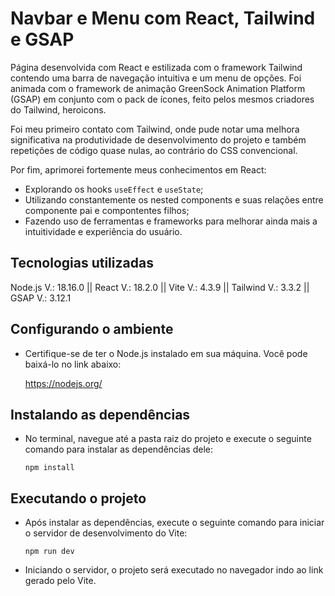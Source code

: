 # Navbar e Menu com React, Tailwind e GSAP

Página desenvolvida com React e estilizada com o framework Tailwind contendo uma barra de navegação intuitiva e um menu de opções. Foi animada com o framework de animação GreenSock Animation Platform (GSAP) em conjunto com o pack de ícones, feito pelos mesmos criadores do Tailwind, heroicons.

Foi meu primeiro contato com Tailwind, onde pude notar uma melhora significativa na produtividade de desenvolvimento do projeto e também repetições de código quase nulas, ao contrário do CSS convencional.

Por fim, aprimorei fortemente meus conhecimentos em React:
* Explorando os hooks <code>useEffect</code> e <code>useState</code>;
* Utilizando constantemente os nested components e suas relações entre componente pai e compontentes filhos;
* Fazendo uso de ferramentas e frameworks para melhorar ainda mais a intuitividade e experiência do usuário.

## Tecnologias utilizadas
Node.js V.: 18.16.0 || React V.: 18.2.0 || Vite V.: 4.3.9 || Tailwind V.: 3.3.2 || GSAP V.: 3.12.1

## Configurando o ambiente
* Certifique-se de ter o Node.js instalado em sua máquina. Você pode baixá-lo no link abaixo:

  https://nodejs.org/

## Instalando as dependências
* No terminal, navegue até a pasta raiz do projeto e execute o seguinte comando para instalar as dependências dele:

  <code>npm install</code>

## Executando o projeto
* Após instalar as dependências, execute o seguinte comando para iniciar o servidor de desenvolvimento do Vite:

  <code>npm run dev</code>

* Iniciando o servidor, o projeto será executado no navegador indo ao link gerado pelo Vite.
